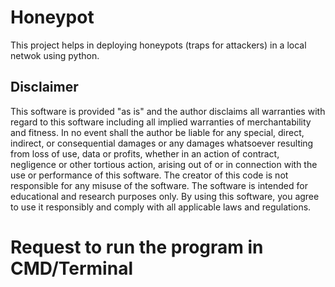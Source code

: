 # Honeypot
This project helps in deploying honeypots (traps for attackers) in a local netwok using python.
## Disclaimer
This software is provided "as is" and the author disclaims all warranties with regard to this software including all implied warranties of merchantability and fitness. In no event shall the author be liable for any special, direct, indirect, or consequential damages or any damages whatsoever resulting from loss of use, data or profits, whether in an action of contract, negligence or other tortious action, arising out of or in connection with the use or performance of this software.
The creator of this code is not responsible for any misuse of the software. The software is intended for educational and research purposes only. By using this software, you agree to use it responsibly and comply with all applicable laws and regulations.
# Request to run the program in CMD/Terminal
